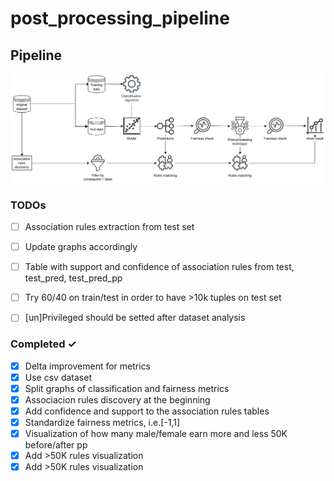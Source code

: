 # post_processing_pipeline
## Pipeline
![pipeline](/images/Experiment_pipeline.jpg)
### TODOs
- [ ] Association rules extraction from test set
- [ ] Update graphs accordingly
- [ ] Table with support and confidence of association rules from test, test_pred, test_pred_pp
- [ ] Try 60/40 on train/test in order to have >10k tuples on test set
- [ ] [un]Privileged should be setted after dataset analysis


### Completed ✓
- [x] Delta improvement for metrics
- [x] Use csv dataset 
- [x] Split graphs of classification and fairness metrics
- [x] Associacion rules discovery at the beginning
- [x] Add confidence and support to the association rules tables 
- [x] Standardize fairness metrics, i.e.[-1,1]  
- [x] Visualization of how many male/female earn more and less 50K before/after pp 
- [x] Add >50K rules visualization
- [x] Add >50K rules visualization
